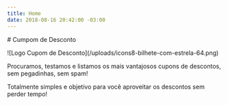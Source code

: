 ```yaml
---
title: Home
date: 2018-08-16 20:42:00 -03:00
---
```


\# Cumpom de Desconto

!\[Logo Cupom de Desconto\](/uploads/icons8-bilhete-com-estrela-64.png)

Procuramos, testamos e listamos os mais vantajosos cupons de descontos, sem pegadinhas, sem spam!

Totalmente simples e objetivo para você aproveitar os descontos sem perder tempo!